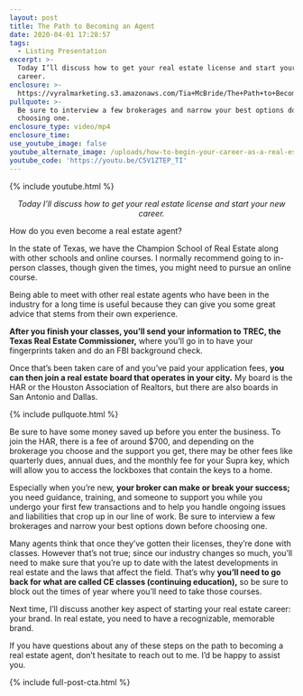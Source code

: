 ```yaml
---
layout: post
title: The Path to Becoming an Agent
date: 2020-04-01 17:28:57
tags:
  - Listing Presentation
excerpt: >-
  Today I’ll discuss how to get your real estate license and start your new
  career.
enclosure: >-
  https://vyralmarketing.s3.amazonaws.com/Tia+McBride/The+Path+to+Becoming+an+Agent.mp4
pullquote: >-
  Be sure to interview a few brokerages and narrow your best options down before
  choosing one.
enclosure_type: video/mp4
enclosure_time:
use_youtube_image: false
youtube_alternate_image: /uploads/how-to-begin-your-career-as-a-real-estate-agent-yt.jpg
youtube_code: 'https://youtu.be/C5V1ZTEP_TI'
---
```


{% include youtube.html %}

<p style="text-align: center;"><em>Today I’ll discuss how to get your real estate license and start your new career.</em></p>

How do you even become a real estate agent?

In the state of Texas, we have the Champion School of Real Estate along with other schools and online courses. I normally recommend going to in-person classes, though given the times, you might need to pursue an online course.

Being able to meet with other real estate agents who have been in the industry for a long time is useful because they can give you some great advice that stems from their own experience.&nbsp;

**After you finish your classes, you’ll send your information to TREC, the Texas Real Estate Commissioner,** where you’ll go in to have your fingerprints taken and do an FBI background check.

Once that’s been taken care of and you’ve paid your application fees, **you can then join a real estate board that operates in your city.** My board is the HAR or the Houston Association of Realtors, but there are also boards in San Antonio and Dallas.

{% include pullquote.html %}

Be sure to have some money saved up before you enter the business. To join the HAR, there is a fee of around $700, and depending on the brokerage you choose and the support you get, there may be other fees like quarterly dues, annual dues, and the monthly fee for your Supra key, which will allow you to access the lockboxes that contain the keys to a home.

Especially when you’re new, **your broker can make or break your success;** you need guidance, training, and someone to support you while you undergo your first few transactions and to help you handle ongoing issues and liabilities that crop up in our line of work. Be sure to interview a few brokerages and narrow your best options down before choosing one.

Many agents think that once they’ve gotten their licenses, they’re done with classes. However that’s not true; since our industry changes so much, you’ll need to make sure that you’re up to date with the latest developments in real estate and the laws that affect the field. That’s why **you’ll need to go back for what are called CE classes (continuing education),** so be sure to block out the times of year where you’ll need to take those courses.

Next time, I’ll discuss another key aspect of starting your real estate career: your brand. In real estate, you need to have a recognizable, memorable brand.

If you have questions about any of these steps on the path to becoming a real estate agent, don’t hesitate to reach out to me. I’d be happy to assist you.

{% include full-post-cta.html %}